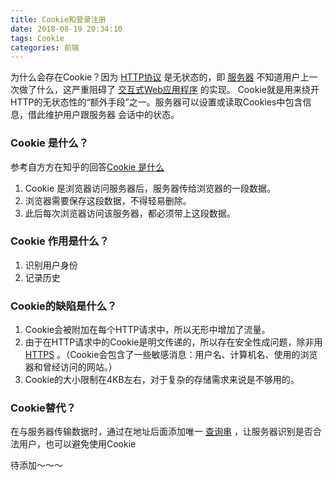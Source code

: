```yaml
---
title: Cookie和登录注册
date: 2018-08-19 20:34:10
tags: Cookie
categories: 前端
---
```


为什么会存在Cookie？因为 [HTTP协议](https://zh.wikipedia.org/wiki/HTTP) 是无状态的，即 [服务器](https://zh.wikipedia.org/wiki/%E6%9C%8D%E5%8A%A1%E5%99%A8) 不知道用户上一次做了什么，这严重阻碍了 [交互式Web应用程序](https://zh.wikipedia.org/wiki/%E4%BA%A4%E4%BA%92%E5%BC%8FWeb%E5%BA%94%E7%94%A8%E7%A8%8B%E5%BA%8F) 的实现。
Cookie就是用来绕开HTTP的无状态性的“额外手段”之一。服务器可以设置或读取Cookies中包含信息，借此维护用户跟服务器 会话中的状态。
<escape><!-- more --></escape>
### Cookie 是什么？
参考自方方在知乎的回答[Cookie 是什么](https://zhuanlan.zhihu.com/p/22396872?refer=study-fe)
1. Cookie 是浏览器访问服务器后，服务器传给浏览器的一段数据。
2. 浏览器需要保存这段数据，不得轻易删除。
3. 此后每次浏览器访问该服务器，都必须带上这段数据。

### Cookie 作用是什么？
1. 识别用户身份
2. 记录历史

### Cookie的缺陷是什么？
1. Cookie会被附加在每个HTTP请求中，所以无形中增加了流量。
2. 由于在HTTP请求中的Cookie是明文传递的，所以存在安全性成问题，除非用 [HTTPS](https://zh.wikipedia.org/wiki/HTTPS) 。（Cookie会包含了一些敏感消息：用户名、计算机名、使用的浏览器和曾经访问的网站。）
3. Cookie的大小限制在4KB左右，对于复杂的存储需求来说是不够用的。

### Cookie替代？
在与服务器传输数据时，通过在地址后面添加唯一 [查询串](https://zh.wikipedia.org/w/index.php?title=%E6%9F%A5%E8%AF%A2%E4%B8%B2&action=edit&redlink=1) ，让服务器识别是否合法用户，也可以避免使用Cookie


待添加～～～


            

